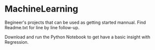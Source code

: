 # MachineLearning
Begineer's projects that can be used as getting started mannual.
Find Readme.txt for line by line follow-up.


Download and run the Python Notebook to get have a basic insight with Regression.
